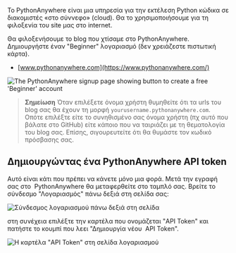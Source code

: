 Το PythonAnywhere είναι μια υπηρεσία για την εκτέλεση Python κώδικα σε διακομιστές «στο σύννεφο» (cloud). Θα το χρησιμοποιήσουμε για τη φιλοξενία του site μας στο internet.

Θα φιλοξενήσουμε το blog που χτίσαμε στο PythonAnywhere. Δημιουργήστε έναν "Beginner" λογαριασμό (δεν χρειάζεστε πιστωτική κάρτα).

* [www.pythonanywhere.com](https://www.pythonanywhere.com/)

![The PythonAnywhere signup page showing button to create a free 'Beginner' account](../deploy/images/pythonanywhere_beginner_account_button.png)

> **Σημείωση** Όταν επιλέξετε όνομα χρήστη θυμηθείτε ότι τα urls του blog σας θα έχουν τη μορφή `yourusername.pythonanywhere.com`. Οπότε επιλέξτε είτε το συνηθισμένο σας όνομα χρήστη (πχ αυτό που βάλατε στο GitHub) είτε κάποιο που να ταιριάζει με τη θεματολογία του blog σας. Επίσης, σιγουρευτείτε ότι θα θυμάστε τον κωδικό πρόσβασης σας.

## Δημιουργώντας ένα PythonAnywhere API token

Αυτό είναι κάτι που πρέπει να κάνετε μόνο μια φορά. Μετά την εγραφή σας στο  PythonAnywhere θα μεταφερθείτε στο ταμπλό σας. Βρείτε το σύνδεσμο "Λογαριασμός" πάνω δεξιά στη σελίδα σας:

![Σύνδεσμος λογαριασμού πάνω δεξιά στη σελίδα](../deploy/images/pythonanywhere_account.png)

στη συνέχεια επιλέξτε την καρτέλα που ονομάζεται "API Token" και πατήστε το κουμπί που λεει "Δημιουργία νέου  API Token".

![Η καρτέλα "API Token" στη σελίδα λογαριασμού](../deploy/images/pythonanywhere_create_api_token.png)